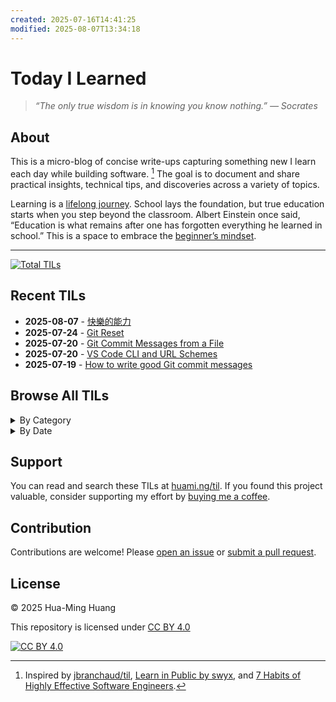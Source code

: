 ```yaml
---
created: 2025-07-16T14:41:25
modified: 2025-08-07T13:34:18
---
```


# Today I Learned

> _“The only true wisdom is in knowing you know nothing.” — Socrates_

## About

This is a micro-blog of concise write-ups capturing something new I learn each day while building software. [^1] The goal is to document and share practical insights, technical tips, and discoveries across a variety of topics.

Learning is a [lifelong journey](https://hbr.org/2017/02/lifelong-learning-is-good-for-your-health-your-wallet-and-your-social-life). School lays the foundation, but true education starts when you step beyond the classroom. Albert Einstein once said, “Education is what remains after one has forgotten everything he learned in school.” This is a space to embrace the [beginner’s mindset](https://en.wikipedia.org/wiki/Shoshin).

---

<!-- index starts -->
[![Total TILs](https://img.shields.io/badge/Total%20TILs-8-blue?style=for-the-badge)](posts/)

## Recent TILs

* **2025-08-07** - [快樂的能力](posts/.md)
* **2025-07-24** - [Git Reset](posts/git-reset.md)
* **2025-07-20** - [Git Commit Messages from a File](posts/git-commit-messages-from-a-file.md)
* **2025-07-20** - [VS Code CLI and URL Schemes](posts/vs-code-cli-and-url-schemes.md)
* **2025-07-19** - [How to write good Git commit messages](posts/how-to-write-good-git-commit-messages.md)

## Browse All TILs

<details>
<summary>By Category</summary>

<details>
<summary> (1)</summary>

* [快樂的能力](posts/.md)

</details>

<details>
<summary>cli (1)</summary>

* [VS Code CLI and URL Schemes](posts/vs-code-cli-and-url-schemes.md)

</details>

<details>
<summary>git (4)</summary>

* [Git Reset](posts/git-reset.md)
* [Git Commit Messages from a File](posts/git-commit-messages-from-a-file.md)
* [How to write good Git commit messages](posts/how-to-write-good-git-commit-messages.md)
* [Git Tags](posts/git-tags.md)

</details>

<details>
<summary>github (1)</summary>

* [GitHub URL Schemes for Viewing, Editing, and Commit History](posts/github-url-schemes.md)

</details>

<details>
<summary>url-schemes (3)</summary>

* [VS Code CLI and URL Schemes](posts/vs-code-cli-and-url-schemes.md)
* [YouTube URL Schemes](posts/youtube-url-schemes.md)
* [GitHub URL Schemes for Viewing, Editing, and Commit History](posts/github-url-schemes.md)

</details>

<details>
<summary>vs-code (1)</summary>

* [VS Code CLI and URL Schemes](posts/vs-code-cli-and-url-schemes.md)

</details>

</details>

<details>
<summary>By Date</summary>

<details>
<summary>2025</summary>

<details>
<summary>August (1)</summary>

* [快樂的能力](posts/.md)

</details>

<details>
<summary>July (6)</summary>

* [Git Reset](posts/git-reset.md)
* [Git Commit Messages from a File](posts/git-commit-messages-from-a-file.md)
* [VS Code CLI and URL Schemes](posts/vs-code-cli-and-url-schemes.md)
* [How to write good Git commit messages](posts/how-to-write-good-git-commit-messages.md)
* [YouTube URL Schemes](posts/youtube-url-schemes.md)
* [GitHub URL Schemes for Viewing, Editing, and Commit History](posts/github-url-schemes.md)

</details>

<details>
<summary>January (1)</summary>

* [Git Tags](posts/git-tags.md)

</details>

</details>

</details>
<!-- index ends -->

## Support

You can read and search these TILs at [huami.ng/til](https://huami.ng/til). If you found this project valuable, consider supporting my effort by [buying me a coffee](https://buymeacoffee.com/huaming.huang).

## Contribution

Contributions are welcome! Please [open an issue](https://github.com/huaminghuangtw/Today-I-Learned/issues/new) or [submit a pull request](https://github.com/huaminghuangtw/Today-I-Learned/compare).

## License

&copy; 2025 Hua-Ming Huang

This repository is licensed under [CC BY 4.0](https://creativecommons.org/licenses/by/4.0/)

[![CC BY 4.0](https://img.shields.io/badge/License-CC%20BY%204.0-lightgrey.svg)](https://creativecommons.org/licenses/by/4.0/)

[^1]: Inspired by [jbranchaud/til](https://github.com/jbranchaud/til), [Learn in Public by swyx](https://www.swyx.io/learn-in-public), and [7 Habits of Highly Effective Software Engineers](https://makingsmallercircles.com/articles/7-habits-of-highly-effective-software-engineers).
